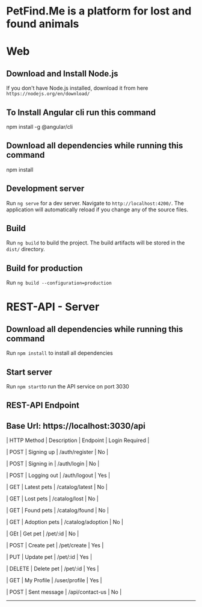 # PetFind.Me is a platform for lost and found animals

# Web

## Download and Install Node.js
If you don't have Node.js installed, download it from here `https://nodejs.org/en/download/`

## To Install Angular cli run this command
npm install -g @angular/cli

## Download all dependencies while running this command
npm install

## Development server
Run `ng serve` for a dev server. Navigate to `http://localhost:4200/`. The application will automatically reload if you change any of the source files.

## Build
Run `ng build` to build the project. The build artifacts will be stored in the `dist/` directory.

## Build for production 
Run `ng build --configuration=production`


# REST-API - Server

## Download all dependencies while running this command
Run `npm install` to install all dependencies

## Start server
Run `npm start`to run the API service on port 3030

## REST-API Endpoint
Base Url: https://localhost:3030/api
--------------------------------------------------------------------

| HTTP Method |  Description  |      Endpoint     | Login Required |

|     POST    | Signing up    | /auth/register    |       No       |

|     POST    | Signing in    | /auth/login       |       No       |

|     POST    | Logging out   | /auth/logout      |       Yes      |

|     GET     | Latest pets   | /catalog/latest   |       No       |

|     GET     | Lost pets     | /catalog/lost     |       No       |

|     GET     | Found pets    | /catalog/found    |       No       |

|     GET     | Adoption pets | /catalog/adoption |       No       |

|     GEt     | Get pet       | /pet/:id          |       No       |

|     POST    | Create pet    | /pet/create       |       Yes      |

|     PUT     | Update pet    | /pet/:id          |       Yes      |

|    DELETE   | Delete pet    | /pet/:id          |       Yes      |

|     GET     | My Profile    | /user/profile     |       Yes      |

|     POST    | Sent message  | /api/contact-us   |       No       |

--------------------------------------------------------------------